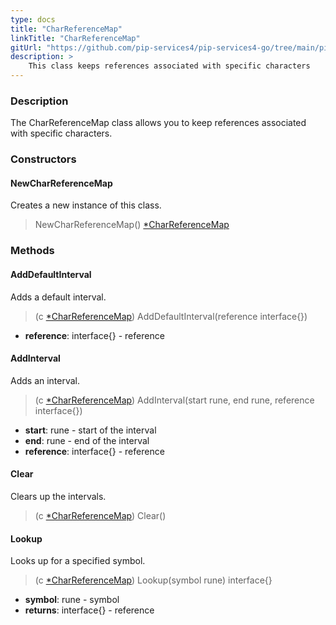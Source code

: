```yaml
---
type: docs
title: "CharReferenceMap"
linkTitle: "CharReferenceMap"
gitUrl: "https://github.com/pip-services4/pip-services4-go/tree/main/pip-services4-expressions-go"
description: > 
    This class keeps references associated with specific characters
---
```


### Description

The CharReferenceMap class allows you to keep references associated with specific characters.

### Constructors

#### NewCharReferenceMap
Creates a new instance of this class.

> NewCharReferenceMap() [*CharReferenceMap]()


### Methods

#### AddDefaultInterval
Adds a default interval.

> (c [*CharReferenceMap]()) AddDefaultInterval(reference interface{})

- **reference**: interface{} - reference


#### AddInterval
Adds an interval.

> (c [*CharReferenceMap]()) AddInterval(start rune, end rune, reference interface{})

- **start**: rune - start of the interval
- **end**: rune - end of the interval
- **reference**: interface{} - reference


#### Clear
Clears up the intervals.

> (c [*CharReferenceMap]()) Clear()


#### Lookup
Looks up for a specified symbol.

> (c [*CharReferenceMap]()) Lookup(symbol rune) interface{}

- **symbol**: rune - symbol
- **returns**: interface{} - reference

